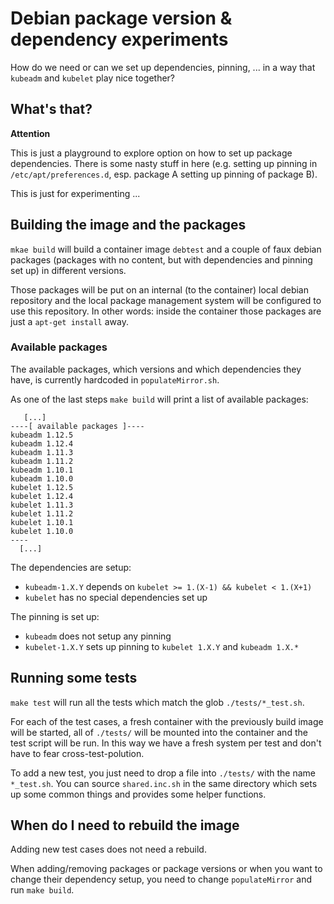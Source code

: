 # Debian package version & dependency experiments

How do we need or can we set up dependencies, pinning, ... in a way that
`kubeadm` and `kubelet` play nice together?

## What's that?

**Attention**

This is just a playground to explore option on how to set up package dependencies.
There is some nasty stuff in here (e.g. setting up pinning in
`/etc/apt/preferences.d`, esp. package A setting up pinning of package B).

This is just for experimenting ...

## Building the image and the packages

`mkae build` will build a container image `debtest` and a couple of faux debian
packages (packages with no content, but with dependencies and pinning set up)
in different versions.

Those packages will be put on an internal (to the container) local debian
repository and the local package management system will be configured to use
this repository. In other words: inside the container those packages are just a
`apt-get install` away.

### Available packages

The available packages, which versions and which dependencies they have, is
currently hardcoded in `populateMirror.sh`.

As one of the last steps `make build` will print a list of available packages:
```
   [...]
----[ available packages ]----
kubeadm 1.12.5
kubeadm 1.12.4
kubeadm 1.11.3
kubeadm 1.11.2
kubeadm 1.10.1
kubeadm 1.10.0
kubelet 1.12.5
kubelet 1.12.4
kubelet 1.11.3
kubelet 1.11.2
kubelet 1.10.1
kubelet 1.10.0
----
  [...]
```

The dependencies are setup:
- `kubeadm-1.X.Y` depends on `kubelet >= 1.(X-1) && kubelet < 1.(X+1)`
- `kubelet` has no special dependencies set up

The pinning is set up:
- `kubeadm` does not setup any pinning
- `kubelet-1.X.Y` sets up pinning to `kubelet 1.X.Y` and `kubeadm 1.X.*` 


## Running some tests

`make test` will run all the tests which match the glob `./tests/*_test.sh`.

For each of the test cases, a fresh container with the previously build image
will be started, all of `./tests/` will be mounted into the container and the
test script will be run. In this way we have a fresh system per test and don't
have to fear cross-test-polution.

To add a new test, you just need to drop a file into `./tests/` with the name
`*_test.sh`. You can source `shared.inc.sh` in the same directory which sets up
some common things and provides some helper functions.

## When do I need to rebuild the image

Adding new test cases does not need a rebuild.

When adding/removing packages or package versions or when you want to change
their dependency setup, you need to change `populateMirror` and run `make
build`.

